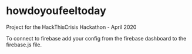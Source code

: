 # howdoyoufeeltoday
Project for the HackThisCrisis Hackathon - April 2020


To connect to firebase add your config from the firebase dashboard to the firebase.js file.
